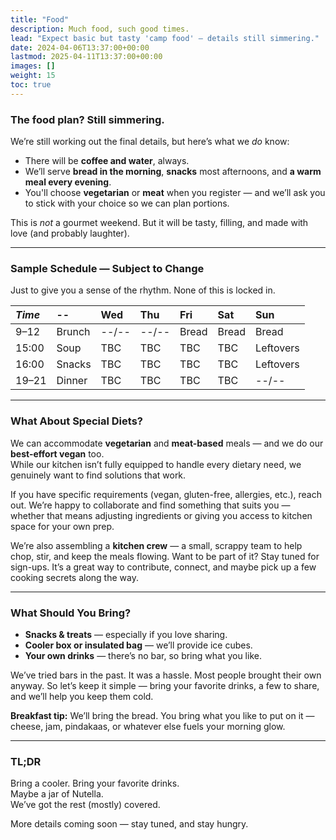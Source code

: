 ```yaml
---
title: "Food"
description: Much food, such good times.
lead: "Expect basic but tasty 'camp food' — details still simmering."
date: 2024-04-06T13:37:00+00:00
lastmod: 2025-04-11T13:37:00+00:00
images: []
weight: 15
toc: true
---
```


### The food plan? Still simmering.

We’re still working out the final details, but here’s what we *do* know:

- There will be **coffee and water**, always.
- We’ll serve **bread in the morning**, **snacks** most afternoons, and **a warm meal every evening**.
- You'll choose **vegetarian** or **meat** when you register — and we’ll ask you to stick with your choice so we can plan portions.

This is *not* a gourmet weekend. But it will be tasty, filling, and made with love (and probably laughter).

---

### Sample Schedule — Subject to Change

Just to give you a sense of the rhythm. None of this is locked in.

| _Time_ | -- | Wed | Thu | Fri | Sat | Sun |
| :--- | :--- | :--- | :--- | :--- | :--- | :--- |
| 9–12 | Brunch | --/-- | --/-- | Bread | Bread | Bread |
| 15:00 | Soup | TBC | TBC | TBC | TBC | Leftovers |
| 16:00 | Snacks | TBC | TBC | TBC | TBC | Leftovers |
| 19–21 | Dinner | TBC | TBC | TBC | TBC | --/-- |

---

### What About Special Diets?

We can accommodate **vegetarian** and **meat-based** meals — and we do our **best-effort vegan** too.  
While our kitchen isn’t fully equipped to handle every dietary need, we genuinely want to find solutions that work.

If you have specific requirements (vegan, gluten-free, allergies, etc.), reach out. We’re happy to collaborate and find something that suits you — whether that means adjusting ingredients or giving you access to kitchen space for your own prep.

We’re also assembling a **kitchen crew** — a small, scrappy team to help chop, stir, and keep the meals flowing. Want to be part of it? Stay tuned for sign-ups. It’s a great way to contribute, connect, and maybe pick up a few cooking secrets along the way.

---

### What Should You Bring?

- **Snacks & treats** — especially if you love sharing.  
- **Cooler box or insulated bag** — we’ll provide ice cubes.  
- **Your own drinks** — there’s no bar, so bring what you like.

We’ve tried bars in the past. It was a hassle. Most people brought their own anyway. So let’s keep it simple — bring your favorite drinks, a few to share, and we’ll help you keep them cold.

**Breakfast tip:** We’ll bring the bread. You bring what you like to put on it — cheese, jam, pindakaas, or whatever else fuels your morning glow.

---

### TL;DR

Bring a cooler. Bring your favorite drinks.  
Maybe a jar of Nutella.  
We’ve got the rest (mostly) covered.

More details coming soon — stay tuned, and stay hungry.
